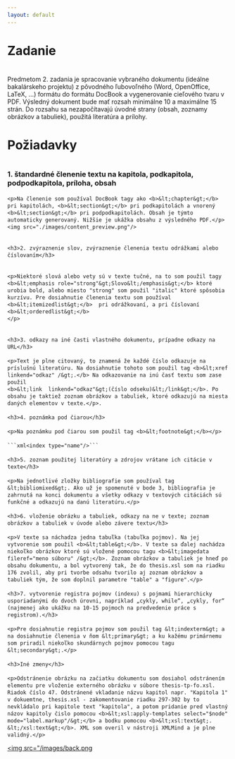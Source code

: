 ```yaml
---
layout: default
---
```


<div><h1>Zadanie<h1></div>


<div id="zadanie">
            <p>Predmetom 2. zadania je spracovanie vybraného dokumentu (ideálne bakalárskeho projektu) z pôvodného ľubovoľného (Word, OpenOffice, LaTeX, …) formátu do formátu DocBook a vygenerovanie cieľového tvaru v PDF. Výsledný dokument bude mať rozsah minimálne 10 a maximálne 15 strán. Do rozsahu sa nezapočítavajú úvodné strany (obsah, zoznamy obrázkov a tabuliek), použitá literatúra a prílohy.</p>
</div>

<div><h1>Požiadavky<h1></div>

<div>
	<h3>1. štandardné členenie textu na kapitola, podkapitola, podpodkapitola, príloha, obsah</h3>
	</div>


	<p>Na členenie som používal DocBook tagy ako <b>&lt;chapter&gt;</b> pri kapitolách, <b>&lt;section&gt;</b> pri podkapitolách a vnorený  <b>&lt;section&gt;</b> pri podpodkapitolách. Obsah je týmto automaticky generovaný. Nižšie je ukážka obsahu z výsledného PDF.</p>
	<img src="./images/content_preview.png"/>


	<h3>2. zvýraznenie slov, zvýraznenie členenia textu odrážkami alebo číslovaním</h3>

	
	<p>Niektoré slová alebo vety sú v texte tučné, na to som použil tagy <b>&lt;emphasis role="strong"&gt;Slovo&lt;/emphasis&gt;</b> ktoré urobia bold, alebo miesto "strong" som použil "italic" ktoré spôsobia kurzívu. Pre dosiahnutie členenia textu som používal  <b>&lt;itemizedlist&gt;</b>  pri odrážkovaní, a pri číslovaní  <b>&lt;orderedlist&gt;</b> 
	</p>
	
	
	<h3>3. odkazy na iné časti vlastného dokumentu, prípadne odkazy na URL</h3>
	
	<p>Text je plne citovaný, to znamená že každé číslo odkazuje na príslušnú literatúru. Na dosiahnutie tohoto som použil tag <b>&lt;xref linkend="odkaz" /&gt;.</b> Na odkazovanie na inú časť textu som zase použil 
	<b>&lt;link  linkend="odkaz"&gt;(číslo odseku)&lt;/link&gt;</b>. Po obsahu je taktiež zoznam obrázkov a tabuliek, ktoré odkazujú na miesta daných elementov v texte.</p>.

	<h3>4. poznámka pod čiarou</h3>

	<p>Na poznámku pod čiarou som použil tag <b>&lt;footnote&gt;</b></p>
	
	```xml<index type="name"/>```

	<h3>5. zoznam použitej literatúry a zdrojov vrátane ich citácie v texte</h3>

	<p>Na jednotlivé zložky bibliografie som používal tag &lt;bibliomixed&gt;. Ako už je spomenuté v bode 3, bibliografia je zahrnutá na konci dokumentu a všetky odkazy v textových citáciách sú funkčné a odkazujú na danú literatúru.</p>

	<h3>6. vloženie obrázku a tabuliek, odkazy na ne v texte; zoznam obrázkov a tabuliek v úvode alebo závere textu</h3>

	<p>V texte sa náchadza jedna tabuľka (tabuľka pojmov). Na jej vytvorenie som použil <b>&lt;table&gt;</b>. V texte sa ďalej nachádza niekoľko obrázkov ktoré sú vložené pomocou tagu <b>&lt;imagedata fileref="meno súboru" /&gt;</b>. Zoznam obrázkov a tabuliek je hneď po obsahu dokumentu, a bol vytvorený tak, že do thesis.xsl som na riadku 176 zvolil, aby pri tvorbe odsahu tvorilo aj zoznam obrázkov a tabuliek tým, že som doplnil parametre "table" a "figure".</p>

	<h3>7. vytvorenie registra pojmov (indexu) s pojmami hierarchicky usporiadanými do dvoch úrovni, napríklad „cykly, while“, „cykly, for“ (najmenej ako ukážku na 10-15 pojmoch na predvedenie práce s registrom).</h3>

	<p>Pre dosiahnutie registra pojmov som použil tag &lt;indexterm&gt; a na dosiahnutie členenia v ňom &lt;primary&gt; a ku kažému primárnemu som priradil niekoľko skundárnych pojmov pomocou tagu &lt;secondary&gt;.</p>

	<h3>Iné zmeny</h3>

	<p>Odstránenie obrázku na začiatku dokumentu som dosiahol odstránením elementu pre vloženie externého obrázku v súbore thesis-tp-fo.xsl. Riadok číslo 47. Odstránené vkladanie názvu kapitol napr. "Kapitola 1" v dokuemtne, thesis.xsl - zakomentovanie riadku 297-302 by to nevkládalo pri kapitole text "kapitola", a potom pridanie pred vlastný názov kapitoly čislo pomocou <b>&lt;xsl:apply-templates select="$node" mode="label.markup"/&gt;</b> a bodku pomocou <b>&lt;xsl:text&gt;. &lt;/xsl:text&gt;</b>. XML som overil v nástroji XMLMind a je plne validný.</p>

  <a href="/webove_pub.html"><img src="/images/back.png